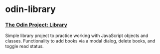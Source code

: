 # odin-library

### [The Odin Project: Library](https://www.theodinproject.com/lessons/node-path-javascript-library)

Simple library project to practice working with JavaScript objects and classes. Functionality to add books via a modal dialog, delete books, and toggle read status.